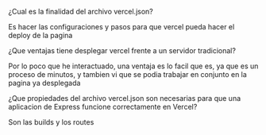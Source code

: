 ¿Cual es la finalidad del archivo vercel.json?

Es hacer las configuraciones y pasos para que vercel pueda hacer el deploy de la pagina

¿Que ventajas tiene desplegar vercel frente a un servidor tradicional?

Por lo poco que he interactuado, una ventaja es lo facil que es, ya que es un proceso de minutos, y tambien vi que se podia trabajar en conjunto en la pagina ya desplegada

¿Que propiedades del archivo vercel.json son necesarias para que una aplicacion de Express funcione correctamente en Vercel?

Son las builds y los routes



